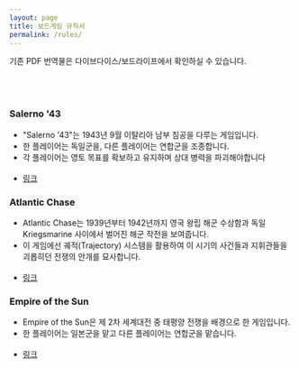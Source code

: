 ```yaml
---
layout: page
title: 보드게임 규칙서
permalink: /rules/
---
```


기존 PDF 번역물은 다이브다이스/보드라이프에서 확인하실 수 있습니다.
<br/><br/><br/><br/>

### Salerno '43
- "Salerno '43"는 1943년 9월 이탈리아 남부 침공을 다루는 게임입니다.
- 한 플레이어는 독일군을, 다른 플레이어는 연합군을 조종합니다.
- 각 플레이어는 영토 목표를 확보하고 유지하며 상대 병력을 파괴해야합니다
  <br/><br/>
- [링크](https://daso-bgg.notion.site/Salerno-43-18170e53e083491abc156b4ceb8d2b57?pvs=4)

### Atlantic Chase
- Atlantic Chase는 1939년부터 1942년까지 영국 왕립 해군 수상함과 독일 Kriegsmarine 사이에서 벌어진 해군 작전을 보여줍니다.
- 이 게임에선 궤적(Trajectory) 시스템을 활용하여 이 시기의 사건들과 지휘관들을 괴롭히던 전쟁의 안개를 묘사합니다.
  <br/><br/>
- [링크](https://daso-bgg.notion.site/Atlantic-Chase-79cfc902e84a430ebcd3bc9de6d2ad99?pvs=4)

### Empire of the Sun
- Empire of the Sun은 제 2차 세계대전 중 태평양 전쟁을 배경으로 한 게임입니다.
- 한 플레이어는 일본군을 맡고 다른 플레이어는 연합군을 맡습니다.
  <br/><br/>
- [링크](https://daso-bgg.notion.site/Empire-of-the-Sun-d060553a00ff45a79e434279a33d0404?pvs=4)

<br/><br/><br/><br/>

